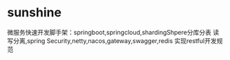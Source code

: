 # sunshine
微服务快速开发脚手架：springboot,springcloud,shardingShpere分库分表 读写分离,spring Security,netty,nacos,gateway,swagger,redis 实现restful开发规范
